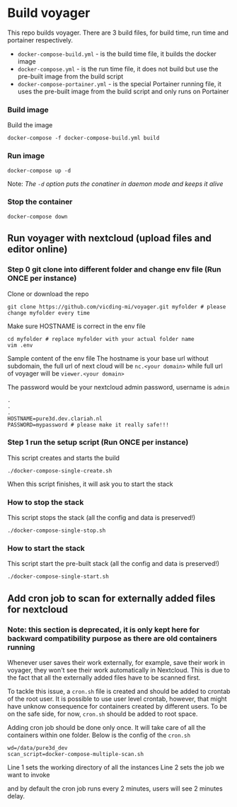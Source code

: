 # Build voyager 
This repo builds voyager. There are 3 build files, for build time, run time and portainer respectively. 

* `docker-compose-build.yml` - is the build time file, it builds the docker image
* `docker-compose.yml` - is the run time file, it does not build but use the pre-built image from the build script
* `docker-compose-portainer.yml` - is the special Portainer running file, it uses the pre-built image from the build script and only runs on Portainer

### Build image 
Build the image
```shell
docker-compose -f docker-compose-build.yml build
```

### Run image
```shell
docker-compose up -d
```
Note: _The `-d` option puts the conatiner in daemon mode and keeps it alive_

### Stop the container
```shell
docker-compose down
```


## Run voyager with nextcloud (upload files and editor online)
### Step 0 git clone into different folder and change env file (Run ONCE per instance)
Clone or download the repo 
```shell
git clone https://github.com/vicding-mi/voyager.git myfolder # please change myfolder every time
```
Make sure HOSTNAME is correct in the env file
```shell
cd myfolder # replace myfolder with your actual folder name
vim .env
```
Sample content of the env file
The hostname is your base url without subdomain, the full url of next cloud will be 
`nc.<your domain>` while full url of voyager will be `viewer.<your domain>`

The password would be your nextcloud admin password, username is `admin`
```shell
.
.
.
HOSTNAME=pure3d.dev.clariah.nl
PASSWORD=mypassword # please make it really safe!!!
```
### Step 1 run the setup script (Run ONCE per instance)
This script creates and starts the build
```shell
./docker-compose-single-create.sh
```
When this script finishes, it will ask you to start the stack

### How to stop the stack
This script stops the stack (all the config and data is preserved!)
```shell
./docker-compose-single-stop.sh
```

### How to start the stack 
This script start the pre-built stack (all the config and data is preserved!)
```shell
./docker-compose-single-start.sh
```

## Add cron job to scan for externally added files for nextcloud
### Note: this section is deprecated, it is only kept here for backward compatibility purpose as there are old containers running

Whenever user saves their work externally, for example, save their work in voyager, 
they won't see their work automatically in Nextcloud. This is due to the fact that all the 
externally added files have to be scanned first. 

To tackle this issue, a `cron.sh` file is created and should be added to crontab of the root user. 
It is possible to use user level crontab, however, that might have unknow consequence for containers 
created by different users. To be on the safe side, for now, `cron.sh` should be added to root space. 

Adding cron job should be done only once. It will take care of all the containers within one folder. 
Below is the config of the `cron.sh`
```shell
wd=/data/pure3d_dev
scan_script=docker-compose-multiple-scan.sh
```
Line 1 sets the working directory of all the instances
Line 2 sets the job we want to invoke

and by default the cron job runs every 2 minutes, users will see 2 minutes delay. 
